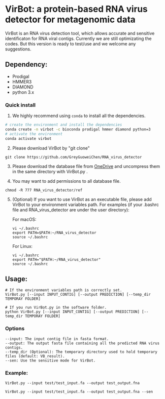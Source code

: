 # VirBot: a protein-based RNA virus detector for metagenomic data
VirBot is an RNA virus detection tool, which allows accurate and sensitive identificaton for RNA viral contigs. Currently we are still optimizating the codes. But this version is ready to test/use and we welcome any suggestions.

## Dependency:
* Prodigal
* HMMER3
* DIAMOND
* python 3.x

### Quick install

1. We highly recommend using `conda` to install all the dependencies.
```bash
# create the environment and install the dependencies
conda create -n virbot -c bioconda prodigal hmmer diamond python=3
# activate the environment
conda activate virbot
```

2. Please download VirBot by "git clone"
```
git clone https://github.com/GreyGuoweiChen/RNA_virus_detector
```

3. Please download the database file from [OneDrive](https://portland-my.sharepoint.com/:f:/g/personal/gwchen3-c_my_cityu_edu_hk/EufG0D1CYLREg_7K1UgMvpwBg6bbBIJSM0vdV5udvw1k_w?e=nOJo3G) and uncompress them in the same directory with VirBot.py .

4. You may want to add permissions to all database file.
```
chmod -R 777 RNA_virus_detector/ref
```

5. (Optional) If you want to use VirBot as an executable file, please add VirBot to your environment variables path.
For examples (if your .bashrc file and RNA_virus_detector are under the user directory):
    
    For macOS:
    ```
    vi ~/.bashrc
    export PATH=$PATH:~/RNA_virus_detector
    source ~/.bashrc
    ```
    
    For Linux:
    ```
    vi ~/.bashrc
    export PATH="$PATH:~/RNA_virus_detector"
    source ~/.bashrc
    ```


## Usage:

```
# If the environment variables path is correctly set.
VirBot.py [--input INPUT_CONTIG] [--output PREDICTION] [--temp_dir TEMPORAY FOLDER]

# If you run VirBot.py in the software folder.
python VirBot.py [--input INPUT_CONTIG] [--output PREDICTION] [--temp_dir TEMPORAY FOLDER]
```

### Options 

```
--input: The input contig file in fasta format.
--output: The output fasta file containing all the predicted RNA virus contigs.
--temp_dir (Optional): The temporary directory used to hold temporary files (default: VB_result).
--sen: Use the sensitive mode for VirBot.
```

### Example:
  
```
VirBot.py --input test/test_input.fa --output test_output.fna

VirBot.py --input test/test_input.fa --output test_output.fna --sen
```
